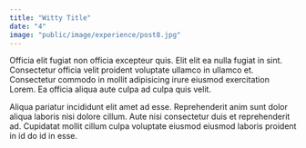 ```yaml
---
title: "Witty Title"
date: "4"
image: "public/image/experience/post8.jpg"
---
```


Officia elit fugiat non officia excepteur quis. Elit elit ea nulla fugiat in sint. Consectetur officia velit proident voluptate ullamco in ullamco et. Consectetur commodo in mollit adipisicing irure eiusmod exercitation Lorem. Ea officia aliqua aute culpa ad culpa quis velit.

Aliqua pariatur incididunt elit amet ad esse. Reprehenderit anim sunt dolor aliqua laboris nisi dolore cillum. Aute nisi consectetur duis et reprehenderit ad. Cupidatat mollit cillum culpa voluptate eiusmod eiusmod laboris proident in id do id in esse.
